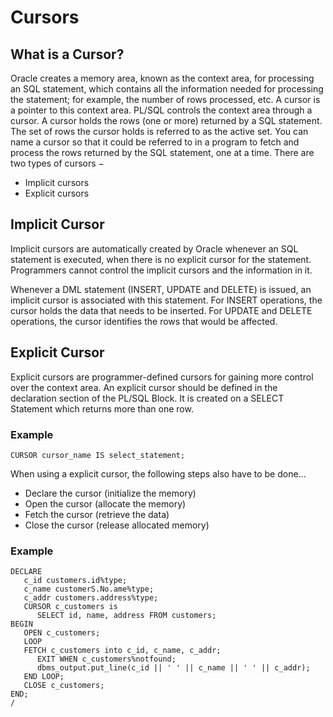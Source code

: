 # Cursors

## What is a Cursor?
Oracle creates a memory area, known as the context area, for processing an SQL statement, which contains all the information needed for processing the statement; for example, the number of rows processed, etc. A cursor is a pointer to this context area. PL/SQL controls the context area through a cursor. A cursor holds the rows (one or more) returned by a SQL statement. The set of rows the cursor holds is referred to as the active set. You can name a cursor so that it could be referred to in a program to fetch and process the rows returned by the SQL statement, one at a time. There are two types of cursors −

* Implicit cursors
* Explicit cursors

## Implicit Cursor
Implicit cursors are automatically created by Oracle whenever an SQL statement is executed, 
when there is no explicit cursor for the statement. Programmers cannot control the implicit cursors and the information in it.

Whenever a DML statement (INSERT, UPDATE and DELETE) is issued, an implicit cursor is associated with this statement. 
For INSERT operations, the cursor holds the data that needs to be inserted. 
For UPDATE and DELETE operations, the cursor identifies the rows that would be affected.

## Explicit Cursor
Explicit cursors are programmer-defined cursors for gaining more control over the context area. 
An explicit cursor should be defined in the declaration section of the PL/SQL Block. 
It is created on a SELECT Statement which returns more than one row.

### Example
```plsql
CURSOR cursor_name IS select_statement;
```

When using a explicit cursor, the following steps also have to be done...
- Declare the cursor (initialize the memory)
- Open the cursor (allocate the memory)
- Fetch the cursor (retrieve the data)
- Close the cursor (release allocated memory)

### Example
```plsql
DECLARE 
   c_id customers.id%type; 
   c_name customerS.No.ame%type; 
   c_addr customers.address%type; 
   CURSOR c_customers is 
      SELECT id, name, address FROM customers; 
BEGIN 
   OPEN c_customers; 
   LOOP 
   FETCH c_customers into c_id, c_name, c_addr; 
      EXIT WHEN c_customers%notfound; 
      dbms_output.put_line(c_id || ' ' || c_name || ' ' || c_addr); 
   END LOOP; 
   CLOSE c_customers; 
END; 
/
```

